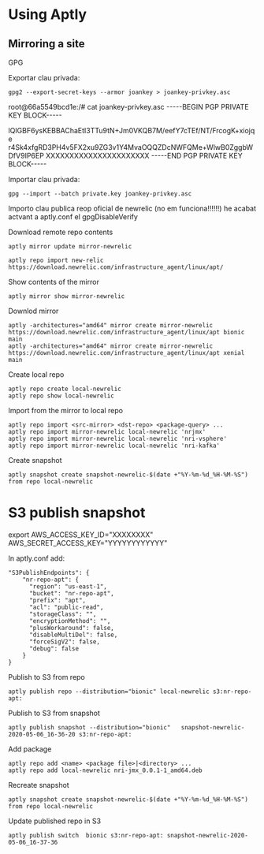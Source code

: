 # Using Aptly

## Mirroring a site


GPG

Exportar clau privada:
```
gpg2 --export-secret-keys --armor joankey > joankey-privkey.asc
```
root@66a5549bcd1e:/# cat joankey-privkey.asc
-----BEGIN PGP PRIVATE KEY BLOCK-----

lQIGBF6ysKEBBAChaEtI3TTu9tN+Jm0VKQB7M/eefY7cTEf/NT/FrcogK+xiojqe
r4Sk4xfgRD3PH4v5FX2xu9ZG3v1Y4MvaOQQZDcNWFQMe+WlwB0ZggbWDfV9IP6EP
XXXXXXXXXXXXXXXXXXXXXX
-----END PGP PRIVATE KEY BLOCK-----

Importar clau privada:
```
gpg --import --batch private.key joankey-privkey.asc
```
Importo clau publica reop oficial de newrelic (no em funciona!!!!!!) 
he acabat actvant a aptly.conf el gpgDisableVerify




Download remote repo contents
```
aptly mirror update mirror-newrelic
```
```
aptly repo import new-relic https://download.newrelic.com/infrastructure_agent/linux/apt/
```
Show contents of the mirror
```
aptly mirror show mirror-newrelic
```
Downlod mirror
```
aptly -architectures="amd64" mirror create mirror-newrelic https://download.newrelic.com/infrastructure_agent/linux/apt bionic main
aptly -architectures="amd64" mirror create mirror-newrelic https://download.newrelic.com/infrastructure_agent/linux/apt xenial main
```

Create local repo
```
aptly repo create local-newrelic
aptly repo show local-newrelic
```
Import from the mirror to local repo
```
aptly repo import <src-mirror> <dst-repo> <package-query> ...
aptly repo import mirror-newrelic local-newrelic 'nrjmx'
aptly repo import mirror-newrelic local-newrelic 'nri-vsphere'
aptly repo import mirror-newrelic local-newrelic 'nri-kafka'

```
Create snapshot
```
aptly snapshot create snapshot-newrelic-$(date +"%Y-%m-%d_%H-%M-%S") from repo local-newrelic
```

# S3 publish snapshot
export AWS_ACCESS_KEY_ID="XXXXXXXX" AWS_SECRET_ACCESS_KEY="YYYYYYYYYYYY"

In aptly.conf add:
```
"S3PublishEndpoints": {
    "nr-repo-apt": {
      "region": "us-east-1",
      "bucket": "nr-repo-apt",
      "prefix": "apt",
      "acl": "public-read",
      "storageClass": "",
      "encryptionMethod": "",
      "plusWorkaround": false,
      "disableMultiDel": false,
      "forceSigV2": false,
      "debug": false
    }
}
```    
Publish to S3 from repo          
```
aptly publish repo --distribution="bionic" local-newrelic s3:nr-repo-apt: 
```

Publish to S3 from snapshot
```
aptly publish snapshot --distribution="bionic"   snapshot-newrelic-2020-05-06_16-36-20 s3:nr-repo-apt: 
```
Add package
```
aptly repo add <name> <package file>|<directory> ...
aptly repo add local-newrelic nri-jmx_0.0.1-1_amd64.deb
```
Recreate snapshot
```
aptly snapshot create snapshot-newrelic-$(date +"%Y-%m-%d_%H-%M-%S") from repo local-newrelic
```

Update published repo in S3
```
aptly publish switch  bionic s3:nr-repo-apt: snapshot-newrelic-2020-05-06_16-37-36
```


